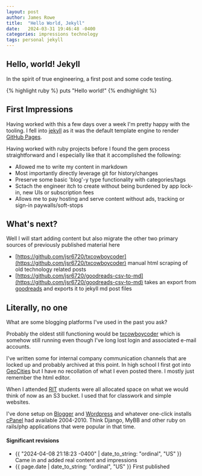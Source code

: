 ```yaml
---
layout: post
author: James Rowe
title:  "Hello World, Jekyll"
date:   2024-03-31 19:46:48 -0400
categories: impressions technology
tags: personal jekyll
---
```


## Hello, world! Jekyll

In the spirit of true engineering, a first post and some code testing.

{% highlight ruby %}
puts "Hello world!"
{% endhighlight %}

## First Impressions

Having worked with this a few days over a week I'm pretty happy with the tooling. I fell into [jekyll](http://jekyllrb.com/) as it was the default template engine to render [GitHub Pages](https://pages.github.com).

Having worked with ruby projects before I found the gem process straightforward and I especially like that it accomplished the following:

- Allowed me to write my content in markdown
- Most importantly directly leverage git for history/changes
- Preserve some basic 'blog'-y type functionality with categories/tags
- Sctach the engineer itch to create without being burdened by app lock-in, new UIs or subscription fees
- Allows me to pay hosting and serve content without ads, tracking or sign-in paywalls/soft-stops

## What's next?

Well I will start adding content but also migrate the other two primary sources of previously published material here

- [https://github.com/jsr6720/txcowboycoder](https://github.com/jsr6720/txcowboycoder) manual html scraping of old technology related posts
- [https://github.com/jsr6720/goodreads-csv-to-md](https://github.com/jsr6720/goodreads-csv-to-md) takes an export from [goodreads](http://goodreads.com/) and exports it to jekyll md post files

## Literally, no one

What are some blogging platforms I've used in the past you ask?

Probably the oldest still functioning would be [txcowboycoder](https://txcowboycoder.wordpress.com) which is somehow still running even though I've long lost login and associated e-mail accounts.

I've written some for internal company communication channels that are locked up and probably archived at this point. In high school I first got into [GeoCities](https://archive.org/web/geocities.php) but I have no recollation of what I even posted there. I mostly just remember the html editor.

When I attended [RIT](http://rit.edu/) students were all allocated space on what we would think of now as an S3 bucket. I used that for classwork and simple websites.

I've done setup on [Blogger](https://www.blogger.com/) and [Wordpress](http://wordpress.com/) and whatever one-click installs [cPanel](https://www.cpanel.net) had available 2004-2010. Think Django, MyBB and other ruby on rails/php applications that were popular in that time.

#### Significant revisions

- {{ "2024-04-08 21:18:23 -0400" | date_to_string: "ordinal", "US" }} Came in and added real content and impressions
- {{ page.date | date_to_string: "ordinal", "US" }} First published